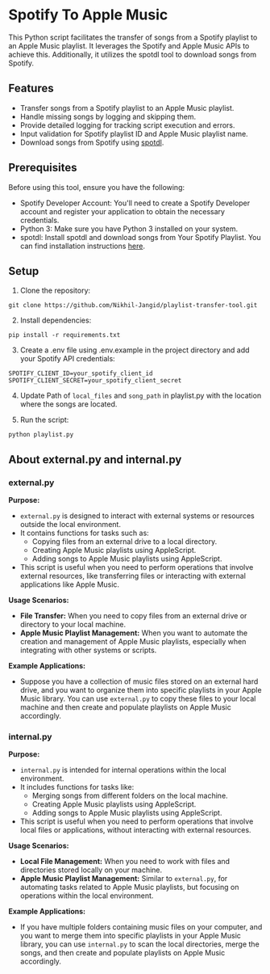 # Spotify To Apple Music

This Python script facilitates the transfer of songs from a Spotify playlist to an Apple Music playlist. It leverages the Spotify and Apple Music APIs to achieve this. Additionally, it utilizes the spotdl tool to download songs from Spotify.

## Features

- Transfer songs from a Spotify playlist to an Apple Music playlist.
- Handle missing songs by logging and skipping them.
- Provide detailed logging for tracking script execution and errors.
- Input validation for Spotify playlist ID and Apple Music playlist name.
- Download songs from Spotify using [spotdl](https://github.com/spotDL/spotify-downloader).

## Prerequisites

Before using this tool, ensure you have the following:

- Spotify Developer Account: You'll need to create a Spotify Developer account and register your application to obtain the necessary credentials.
- Python 3: Make sure you have Python 3 installed on your system.
- spotdl: Install spotdl and download songs from Your Spotify Playlist. You can find installation instructions [here](https://github.com/spotDL/spotify-downloader).

## Setup

1. Clone the repository:

```
git clone https://github.com/Nikhil-Jangid/playlist-transfer-tool.git
```

2. Install dependencies:

```
pip install -r requirements.txt
```

3. Create a .env file using .env.example in the project directory and add your Spotify API credentials:

```
SPOTIFY_CLIENT_ID=your_spotify_client_id
SPOTIFY_CLIENT_SECRET=your_spotify_client_secret
```

4. Update Path of ```local_files``` and ```song_path``` in playlist.py with the location where the songs are located.

5. Run the script:
```
python playlist.py
```

## About external.py and internal.py

### external.py

**Purpose:**
- `external.py` is designed to interact with external systems or resources outside the local environment.
- It contains functions for tasks such as:
  - Copying files from an external drive to a local directory.
  - Creating Apple Music playlists using AppleScript.
  - Adding songs to Apple Music playlists using AppleScript.
- This script is useful when you need to perform operations that involve external resources, like transferring files or interacting with external applications like Apple Music.

**Usage Scenarios:**
- **File Transfer:** When you need to copy files from an external drive or directory to your local machine.
- **Apple Music Playlist Management:** When you want to automate the creation and management of Apple Music playlists, especially when integrating with other systems or scripts.

**Example Applications:**
- Suppose you have a collection of music files stored on an external hard drive, and you want to organize them into specific playlists in your Apple Music library. You can use `external.py` to copy these files to your local machine and then create and populate playlists on Apple Music accordingly.

### internal.py

**Purpose:**
- `internal.py` is intended for internal operations within the local environment.
- It includes functions for tasks like:
  - Merging songs from different folders on the local machine.
  - Creating Apple Music playlists using AppleScript.
  - Adding songs to Apple Music playlists using AppleScript.
- This script is useful when you need to perform operations that involve local files or applications, without interacting with external resources.

**Usage Scenarios:**
- **Local File Management:** When you need to work with files and directories stored locally on your machine.
- **Apple Music Playlist Management:** Similar to `external.py`, for automating tasks related to Apple Music playlists, but focusing on operations within the local environment.

**Example Applications:**
- If you have multiple folders containing music files on your computer, and you want to merge them into specific playlists in your Apple Music library, you can use `internal.py` to scan the local directories, merge the songs, and then create and populate playlists on Apple Music accordingly.
